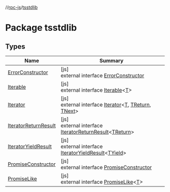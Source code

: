 //[rpc-js](../../index.md)/[tsstdlib](index.md)

# Package tsstdlib

## Types

| Name | Summary |
|---|---|
| [ErrorConstructor](-error-constructor/index.md) | [js]<br>external interface [ErrorConstructor](-error-constructor/index.md) |
| [Iterable](-iterable/index.md) | [js]<br>external interface [Iterable](-iterable/index.md)&lt;[T](-iterable/index.md)&gt; |
| [Iterator](-iterator/index.md) | [js]<br>external interface [Iterator](-iterator/index.md)&lt;[T](-iterator/index.md), [TReturn](-iterator/index.md), [TNext](-iterator/index.md)&gt; |
| [IteratorReturnResult](-iterator-return-result/index.md) | [js]<br>external interface [IteratorReturnResult](-iterator-return-result/index.md)&lt;[TReturn](-iterator-return-result/index.md)&gt; |
| [IteratorYieldResult](-iterator-yield-result/index.md) | [js]<br>external interface [IteratorYieldResult](-iterator-yield-result/index.md)&lt;[TYield](-iterator-yield-result/index.md)&gt; |
| [PromiseConstructor](-promise-constructor/index.md) | [js]<br>external interface [PromiseConstructor](-promise-constructor/index.md) |
| [PromiseLike](-promise-like/index.md) | [js]<br>external interface [PromiseLike](-promise-like/index.md)&lt;[T](-promise-like/index.md)&gt; |
